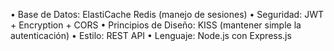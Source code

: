 •	Base de Datos: ElastiCache Redis (manejo de sesiones)
•	Seguridad: JWT + Encryption + CORS
•	Principios de Diseño: KISS (mantener simple la autenticación)
•	Estilo: REST API
•	Lenguaje: Node.js con Express.js